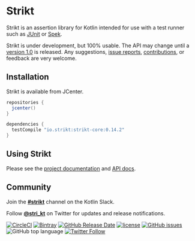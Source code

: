 # Strikt

Strikt is an assertion library for Kotlin intended for use with a test runner such as [JUnit](https://junit.org/junit5/) or [Spek](http://spekframework.org/).

Strikt is under development, but 100% usable.
The API may change until a [version 1.0](https://github.com/robfletcher/strikt/milestone/1) is released.
Any suggestions, [issue reports](https://github.com/robfletcher/strikt/issues), [contributions](https://github.com/robfletcher/strikt/pulls), or feedback are very welcome.

## Installation

Strikt is available from JCenter.

```groovy
repositories { 
  jcenter() 
}

dependencies {
  testCompile "io.strikt:strikt-core:0.14.2"
}
```

## Using Strikt

Please see the [project documentation](https://strikt.io/) and [API docs](https://strikt.io/api/strikt-core).

## Community

Join the [**#strikt**](https://kotlinlang.slack.com/messages/CAR7KJ96J) channel on the Kotlin Slack.

Follow [**@stri_kt**](https://twitter.com/stri_kt) on Twitter for updates and release notifications.
 
[![CircleCI](https://img.shields.io/circleci/project/github/robfletcher/strikt/master.svg?style=for-the-badge)](https://circleci.com/gh/robfletcher/strikt/tree/master)
[![Bintray](https://img.shields.io/badge/dynamic/json.svg?label=latest%20release&url=https%3A%2F%2Fapi.bintray.com%2F%2Fpackages%2Frobfletcher%2Fmaven%2Fstrikt-core%2Fversions%2F_latest&query=name&colorB=0094cd&style=for-the-badge)](https://bintray.com/robfletcher/maven/strikt-core)
[![GitHub Release Date](https://img.shields.io/github/release-date/robfletcher/strikt.svg?style=for-the-badge)](https://github.com/robfletcher/strikt/releases)
[![license](https://img.shields.io/github/license/robfletcher/strikt.svg?style=for-the-badge)](https://www.apache.org/licenses/LICENSE-2.0.html)
[![GitHub issues](https://img.shields.io/github/issues/robfletcher/strikt.svg?style=for-the-badge)](https://github.com/robfletcher/strikt/issues)
![GitHub top language](https://img.shields.io/github/languages/top/robfletcher/strikt.svg?style=for-the-badge)
[![Twitter Follow](https://img.shields.io/twitter/follow/stri_kt.svg?style=for-the-badge&label=Twitter)](https://twitter.com/stri_kt)
